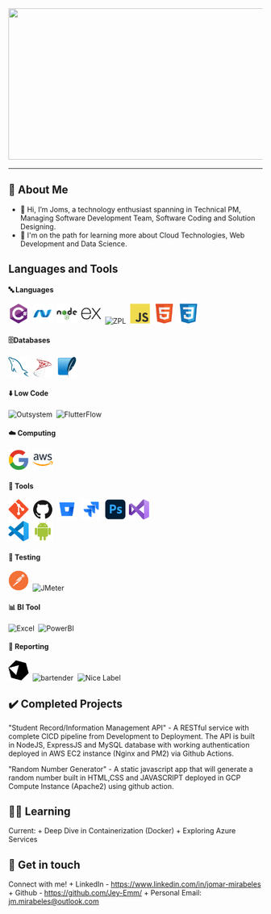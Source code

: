 
<div align="center">
  <img src="https://media.giphy.com/media/eJvsB9z0EJPIbsFz7k/giphy-downsized-large.gif" width="900" height="300"/>
</div>
<hr/>

## :adult: About Me
- 👋 Hi, I’m Joms, a technology enthusiast spanning in Technical PM, Managing Software Development Team, Software Coding and Solution Designing.
- 🌱 I'm on the path for learning more about Cloud Technologies, Web Development and Data Science.
  

## Languages and Tools

#### 🔤 Languages

<div>
  <img src = "https://github.com/devicons/devicon/blob/master/icons/csharp/csharp-original.svg" title="C SHARP"  alt="C SHARP" width="40" height="40"/>&nbsp;
  <img src = "https://github.com/devicons/devicon/blob/master/icons/dot-net/dot-net-original.svg" title=".NET"  alt=".NET" width="40" height="40"/>&nbsp;
  <img src = "https://github.com/devicons/devicon/blob/master/icons/nodejs/nodejs-original-wordmark.svg" title="NodeJS"  alt="NodeJS" width="40" height="40"/>&nbsp;
  <img src = "https://github.com/devicons/devicon/blob/master/icons/express/express-original.svg" title="ExpressJS"  alt="ExpressJS" width="40" height="40"/>&nbsp;
  <img src = "https://encrypted-tbn0.gstatic.com/images?q=tbn:ANd9GcQOXyyJ1RlAXSseSWgtyP7gssKzZF_XVkmrww&s" title="ZPL"  alt="ZPL" width="40" height="40"/>&nbsp;
  <img src = "https://github.com/devicons/devicon/blob/master/icons/javascript/javascript-original.svg" title="Javascript"  alt="Javascript" width="40" height="40"/>&nbsp;
  <img src = "https://github.com/devicons/devicon/blob/master/icons/html5/html5-original.svg" title="Html"  alt="Html" width="40" height="40"/>&nbsp;
  <img src = "https://github.com/devicons/devicon/blob/master/icons/css3/css3-original.svg" title="Css"  alt="Css" width="40" height="40"/>&nbsp;
 </div>

#### 🗄️Databases

  <div>
    <img src = "https://github.com/devicons/devicon/blob/master/icons/mysql/mysql-original.svg" title="MySQL"  alt="MySQL" width="40" height="40"/>&nbsp;
    <img src = "https://github.com/devicons/devicon/blob/master/icons/microsoftsqlserver/microsoftsqlserver-original.svg" title="MSSQL"  alt="MSSQL" width="40" height="40"/>&nbsp;
    <img src = "https://github.com/devicons/devicon/blob/master/icons/sqlite/sqlite-original.svg" title="SqlLite"  alt="SqlLite" width="40" height="40"/>&nbsp;
  </div>

 #### ⬇️ Low Code
 
 <div>
   <img src = "https://cdn-1.webcatalog.io/catalog/outsystems/outsystems-icon-filled-256.png?v=1714775369841" title="Outsystem"  alt="Outsystem" width="40" height="40"/>&nbsp;
  <img src = "https://docs.flutterflow.io/logos/logoMark_outlinePrimary_transparent.svg" title="FlutterFlow"  alt="FlutterFlow" width="40" height="40"/>&nbsp;
 </div>
 
 #### ☁️ Computing
 
 <div>
    <img src = "https://github.com/devicons/devicon/blob/master/icons/google/google-original.svg" title="GCP"  alt="GCP" width="40" height="40"/>&nbsp;
    <img src = "https://github.com/devicons/devicon/blob/master/icons/amazonwebservices/amazonwebservices-original-wordmark.svg" title="AWS"  alt="AWS" width="40" height="40"/>&nbsp;
 </div>

 #### 🧰 Tools
 
 <div>
   
   <img src = "https://github.com/devicons/devicon/blob/master/icons/git/git-original.svg" title="Git"  alt="Git" width="40" height="40"/>&nbsp;
   <img src = "https://github.com/devicons/devicon/blob/master/icons/github/github-original.svg" title="GitHub"  alt="GitHub" width="40" height="40"/>&nbsp;
   <img src = "https://github.com/devicons/devicon/blob/master/icons/bitbucket/bitbucket-original.svg" title="BitBucket"  alt="BitBucket" width="40" height="40"/>&nbsp;
   <img src = "https://github.com/devicons/devicon/blob/master/icons/jira/jira-original.svg" title="Jira"  alt="Jira" width="40" height="40"/>&nbsp;
   <img src = "https://github.com/devicons/devicon/blob/master/icons/photoshop/photoshop-original.svg" title="PhotoShop"  alt="PhotoShop" width="40" height="40"/>&nbsp;
<img src = "https://github.com/devicons/devicon/blob/master/icons/visualstudio/visualstudio-original.svg" title="Visual Studio"  alt="Visual Studio" width="40" height="40"/>&nbsp;  
    <img src = "https://github.com/devicons/devicon/blob/master/icons/vscode/vscode-original.svg" title="VS Code"  alt="VS Code" width="40" height="40"/>&nbsp;
    <img src = "https://github.com/devicons/devicon/blob/master/icons/android/android-original.svg" title="Android Studio"  alt="Android Studio" width="40" height="40"/>&nbsp;
    
 </div>

#### 🧪 Testing

  <div>
    <img src = "https://github.com/devicons/devicon/blob/master/icons/postman/postman-original.svg" title="Postman"  alt="Postman" width="40" height="40"/>&nbsp;
    <img src = "https://www.iconarchive.com/download/i149134/simpleicons-team/simple/apache-jmeter.1024.png" title="JMeter"  alt="JMeter" width="40" height="40"/>&nbsp;
  </div>

#### 📊 BI Tool
  <div>
    <img src = "https://encrypted-tbn0.gstatic.com/images?q=tbn:ANd9GcTCxlbUkfj5jDHQT5afB9Ljcd2oegQ2ZgmUFQ&s" title="Excel"  alt="Excel" width="40" height="40"/>&nbsp;
    <img src = "https://upload.wikimedia.org/wikipedia/commons/thumb/c/cf/New_Power_BI_Logo.svg/1200px-New_Power_BI_Logo.svg.png" title="PowerBI"  alt="PowerBI" width="40" height="40"/>&nbsp;
  </div>
  
#### 📰 Reporting
<div>
  <img src = "https://github.com/devicons/devicon/blob/master/icons/crystal/crystal-original.svg" title="Crystal Report"  alt="Crystal Report" width="40" height="40"/>&nbsp;
  <img src = "https://encrypted-tbn0.gstatic.com/images?q=tbn:ANd9GcQMIzlR7EyY0azkzalDi0pNlUbvIbfzpZEnag&s" title="bartender"  alt="bartender" width="40" height="40"/>&nbsp;
  <img src = "https://encrypted-tbn0.gstatic.com/images?q=tbn:ANd9GcRs1fO_-em_Fq4G0lqTwW5n9nY89ksKp6UR9A&s" title="Nice Label"  alt="Nice Label" width="40" height="40"/>&nbsp;
</div>

## ✔️ Completed Projects

"Student Record/Information Management API" - A RESTful service with complete CICD pipeline from Development to Deployment. The API is built in NodeJS, ExpressJS and MySQL database with working authentication deployed in AWS EC2 instance (Nginx and PM2) via Github Actions.


"Random Number Generator" - A static javascript app that will generate a random number built in HTML,CSS and JAVASCRIPT deployed in GCP Compute Instance (Apache2) using github action.

## 🧑‍🎓 Learning

  Current:
    + Deep Dive in Containerization (Docker)
    + Exploring Azure Services

## 🤙 Get in touch

Connect with me!
    + LinkedIn - https://www.linkedin.com/in/jomar-mirabeles
    + Github - https://github.com/Jey-Emm/
    + Personal Email: jm.mirabeles@outlook.com
<!---
Jey-Emm/Jey-Emm is a ✨ special ✨ repository because its `README.md` (this file) appears on your GitHub profile.
You can click the Preview link to take a look at your changes.- 💞️ I’m looking to collaborate on ...
- 📫 How to reach me  ...
--->
